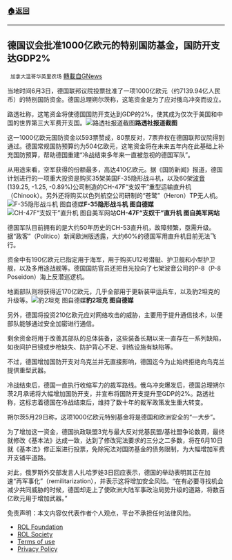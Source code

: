 ###  [:house:返回](README.md)
---


## 德国议会批准1000亿欧元的特别国防基金，国防开支达GDP2%
` 加拿大温哥华英里农场` [轉載自GNews](https://gnews.org/zh-hans/2664844/)

当地时间6月3日，德国联邦议院投票批准了一项1000亿欧元（约7139.94亿人民币）的特别国防资金。德国总理朔尔茨称，这笔资金是为了应对俄乌冲突而设立。
 
路透社称，这笔资金将使德国国防开支达到GDP的2%，使其成为仅次于美国和中国的世界第三大军费开支国。![路透社报道截图](https://n.sinaimg.cn/sinakd20220604s/783/w640h143/20220604/bf4e-b04aab12e8e091c8feb4f896ae5f871b.png)**路透社报道截图**
 
这一1000亿欧元国防资金以593票赞成，80票反对，7票弃权在德国联邦议院得到通过。德国常规国防预算约为504亿欧元，这笔资金将在未来五年内在此基础上补充国防预算，帮助德国重建“冷战结束多年来一直被忽视的德国军队”。
 
从用途来看，空军获得的份额最多，高达410亿欧元。据《国防新闻》报道，德国计划进行的一项重大投资是购买35架美国F-35隐形战斗机，以及60架[波音](https://stock.finance.sina.com.cn/usstock/quotes/BA.html)(139.25, -1.25, -0.89%)公司制造的CH-47F“支奴干”重型运输直升机（Chinook）。另外还将购买以色列航空公司研制的“苍鹭”（Heron）TP无人机。![F-35隐形战斗机 图自德媒](https://n.sinaimg.cn/sinakd20220604s/200/w640h360/20220604/e94d-9be747495eaf9eea83624ee821ddea28.jpg)**F-35隐形战斗机 图自德媒**![CH-47F“支奴干”直升机 图自美军网站](https://n.sinaimg.cn/sinakd20220604s/224/w640h384/20220604/fa87-b50a95634cf1840f4d560ddac9735570.jpg)**CH-47F“支奴干”直升机 图自美军网站**
 
德国军队目前拥有的是大约50年历史的CH-53直升机，故障频繁，亟需升级。据“政客”（Politico）新闻欧洲版透露，大约60%的德国军用直升机目前无法飞行。
 
资金中有190亿欧元已指定用于海军，用于购买U12号潜艇、护卫舰和小型护卫舰，以及多用途战舰等。德国国防官员还把目光投向了七架波音公司的P-8（P-8 Poseidon）海上反潜巡逻机。
 
地面部队则将获得近170亿欧元，几乎全部用于更新装甲运兵车，以及豹2坦克的升级等。![豹2坦克 图自德媒](https://n.sinaimg.cn/sinakd20220604s/296/w640h456/20220604/d73e-797e8f195ece5a86b08558b7b4d0da3a.jpg)**豹2坦克 图自德媒**
 
另外，德国将投资210亿欧元应对网络攻击的威胁，主要用于提升通信技术，以便部队能够通过安全加密进行通信。
 
剩余资金将用于改善其部队的总体装备，这些装备长期以来一直存在一系列缺陷，如夜间护目镜或步枪缺失、防护背心不足、训练设施有缺陷等。
 
不过，德国增加国防开支对乌克兰并无直接影响，德国迄今为止始终拒绝向乌克兰提供重型武器。
 
冷战结束后，德国一直执行收缩军力的裁军路线。俄乌冲突爆发后，德国总理朔尔茨2月承诺将大幅增加国防开支，并宣布将国防开支提升至GDP的2%。路透社称，这标志着德国在冷战结束后，维持了数十年的裁军政策发生重大转变。
 
朔尔茨5月29日称，这项1000亿欧元特别基金将是德国和欧洲安全的“一大步”。
 
为了增加这一资金，德国执政联盟3党与最大反对党基民盟/基社盟争论数周，最终就修改《基本法》达成一致，达到了修改宪法要求的三分之二多数，将在6月10日就《基本法》修正案进行投票，免除宪法对国防基金的债务限制，为大幅增加军费开支铺平道路。
 
对此，俄罗斯外交部发言人扎哈罗娃3日回应表示，德国的举动表明其正在加速“再军事化”（remilitarization），并表示这将增加安全风险。“在有必要寻找机会减少共同威胁的时候，德国却走上了使欧洲大陆军事政治局势升级的道路，将数百亿欧元用于增加武器。”

免责声明：本文内容仅代表作者个人观点，平台不承担任何法律风险。
  
- [ROL Foundation](https://rolfoundation.org/)
- [ROL Society](https://rolsociety.org/)
- [Terms of use](https://gnews.org/terms-of-use-3/)
- [Privacy Policy](https://gnews.org/privacy-policy/)
